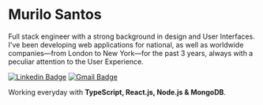 # Murilo Santos

Full stack engineer with a strong background in design and User Interfaces. I've been developing web applications for national, as well as worldwide companies—from London to New York—for the past 3 years, always with a peculiar attention to the User Experience.

[![Linkedin Badge](https://img.shields.io/badge/-Murilo%20Santos-231f20?style=flat-square&logo=Linkedin&logoColor=white&link=https://www.linkedin.com/in/giovannalinda)](https://www.linkedin.com/in/muhhx) 
[![Gmail Badge](https://img.shields.io/badge/-muriloue@gmail.com-231f20?style=flat-square&logo=Gmail&logoColor=white&link=mailto:muriloue@gmail.com)](mailto:muriloue@gmail.com)

Working everyday with <strong>TypeScript, React.js, Node.js & MongoDB</strong>.

